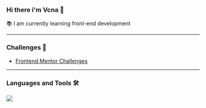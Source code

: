 ### Hi there i'm Vcna 👋

📚 I am currently learning front-end development 

---

### Challenges 📝

- [Frontend Mentor Challenges](https://www.frontendmentor.io/profile/Vcna-0)   

---

### Languages and Tools 🛠️

<img src="https://img.icons8.com/color/48/000000/html-5--v1.png"/>

<!--
**Vcna-0/Vcna-0** is a ✨ _special_ ✨ repository because its `README.md` (this file) appears on your GitHub profile.

Here are some ideas to get you started:

- 🔭 I’m currently working on ...
- 🌱 I’m currently learning ...
- 👯 I’m looking to collaborate on ...
- 🤔 I’m looking for help with ...
- 💬 Ask me about ...
- 📫 How to reach me: ...
- 😄 Pronouns: ...
- ⚡ Fun fact: ...
-->
